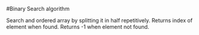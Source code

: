 #Binary Search algorithm

Search and ordered array by splitting it in half repetitively.
Returns index of element when found. Returns -1 when element not found.
